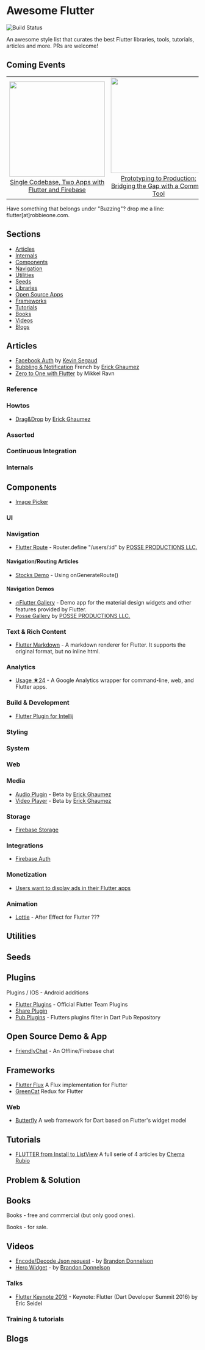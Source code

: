 # Awesome Flutter

<img src="https://flutter.io/images/flutter-mark-square-100.png" alt="Build Status" />

An awesome style list that curates the best Flutter libraries, tools, tutorials, articles and more. PRs are welcome!

## Coming Events

<div style="text-align: center"><table><tr>
    <td style="text-align: center">
        <img src="https://www1-lw.xda-cdn.com/files/2017/03/Google-IO-2017-Agenda-Page-Updated-with-Scheduled-Sessions.png" width="250">
        <a href="https://events.google.com/io/schedule/?section=may-19&sid=496d01fb-2139-4fd6-84b2-e585d1a20e61&track=firebase">
        <br/>
        Single Codebase, Two Apps with Flutter and Firebase
        </a>
    </td>
    <td style="text-align: center">
    <img src="https://www1-lw.xda-cdn.com/files/2017/03/Google-IO-2017-Agenda-Page-Updated-with-Scheduled-Sessions.png" width="250">
        <a href="https://events.google.com/io/schedule/?section=may-19&sid=fed907cf-4b51-4337-8ee0-43bca96dec08">
        <br/>
        Prototyping to Production: Bridging the Gap with a Common Tool
        </a>
    </td>
</tr></table></div>



Have something that belongs under "Buzzing"? drop me a line: flutter[at]robbieone.com.

## Sections

- [Articles](#articles)
- [Internals](#internals)
- [Components](#components)
- [Navigation](#navigation)
- [Utilities](#utilities)
- [Seeds](#seeds)
- [Libraries](#libraries)
- [Open Source Apps](#open-source-apps)
- [Frameworks](#frameworks)
- [Tutorials](#tutorials)
- [Books](#books)
- [Videos](#videos)
- [Blogs](#blogs)


## Articles

- [Facebook Auth](https://medium.com/@segaud.kevin/facebook-oauth-login-flow-with-flutter-9adb717c9f2e) by [Kevin Segaud](https://twitter.com/kevin_segaud)
- [Bubbling & Notification](https://rxlabz.github.io/dart,/flutter/2017/04/26/flutter-notification.html) French by [Erick Ghaumez](https://twitter.com/rxlabz)
- [Zero to One with Flutter](https://medium.com/dartlang/zero-to-one-with-flutter-43b13fd7b354) by Mikkel Ravn

### Reference


### Howtos

- [Drag&Drop](https://github.com/rxlabz/flutter_dropcity) by [Erick Ghaumez](https://twitter.com/rxlabz)

### Assorted


### Continuous Integration

### Internals


## Components

- [Image Picker](https://github.com/flutter/image_picker)

### UI

### Navigation
- [Flutter Route](https://github.com/goposse/flutter-router) - Router.define "/users/:id" by [POSSE PRODUCTIONS LLC.](http://goposse.com)

#### Navigation/Routing Articles
- [Stocks Demo](https://github.com/flutter/flutter/blob/master/examples/stocks/lib/main.dart#L82) - Using onGenerateRoute()

#### Navigation Demos
- [🔥Flutter Gallery](https://github.com/flutter/flutter/tree/master/examples/flutter_gallery) - Demo app for the material design widgets and other features provided by Flutter.
- [Posse Gallery](https://github.com/flutter/posse_gallery) by [POSSE PRODUCTIONS LLC.](http://goposse.com)

### Text & Rich Content

- [Flutter Markdown](https://github.com/flutter/flutter/tree/master/packages/flutter_markdown) - A markdown renderer for Flutter. It supports the original format, but no inline html.

### Analytics

- [Usage ★24](https://github.com/dart-lang/usage) - A Google Analytics wrapper for command-line, web, and Flutter apps.

### Build & Development

- [Flutter Plugin for Intellij](https://github.com/flutter/flutter-intellij)

### Styling

### System


### Web


### Media

- [Audio Plugin](https://github.com/rxlabz/flutter_audio) - Beta by [Erick Ghaumez](https://twitter.com/rxlabz)
- [Video Player](https://github.com/rxlabz/flutter_videoplayer) - Beta by [Erick Ghaumez](https://twitter.com/rxlabz)

### Storage

- [Firebase Storage](https://github.com/flutter/firebase_storage)

### Integrations

- [Firebase Auth](https://github.com/flutter/firebase_auth)

### Monetization

- [Users want to display ads in their Flutter apps](https://github.com/flutter/flutter/issues/8098)

### Animation

- [Lottie](https://github.com/fabiomsr/lottie-flutter) - After Effect for Flutter ???

## Utilities 


## Seeds


## Plugins

Plugins / IOS - Android  additions

- [Flutter Plugins](https://github.com/flutter/plugins/tree/master/packages) - Official Flutter Team Plugins
- [Share Plugin](https://github.com/xster/flutter-plugin-share)
- [Pub Plugins](https://pub.dartlang.org/flutter/plugins) - Flutters plugins filter in Dart Pub Repository

## Open Source Demo & App

- [FriendlyChat](https://github.com/flutter/friendlychat-flutter) - An Offline/Firebase chat

## Frameworks
- [Flutter Flux](https://github.com/jimbeveridge/flutter_flux/blob/master/README.md) A Flux implementation for Flutter
- [GreenCat](https://github.com/alexeieleusis/greencat) Redux for Flutter

### Web
- [Butterfly](https://github.com/yjbanov/butterfly) A web framework for Dart based on Flutter's widget model

## Tutorials

- [FLUTTER from Install to ListView](https://medium.com/@develodroid/flutter-i-intro-and-install-a8bf6dfcc7c8) A full serie of 4 articles by [Chema Rubio](https://twitter.com/develodroid)

## Problem & Solution


## Books

Books - free and commercial (but only good ones).


Books - for sale.


## Videos

- [Encode/Decode Json request](https://www.youtube.com/watch?v=JuQbAKPIYnw&t=83s) - by [Brandon Donnelson](https://twitter.com/branflake2267)
- [Hero Widget](https://www.youtube.com/watch?v=0oq6Ofh2WNg) - by [Brandon Donnelson](https://twitter.com/branflake2267)

### Talks

- [Flutter Keynote 2016](https://www.youtube.com/watch?v=Mx-AllVZ1VY) - Keynote: Flutter (Dart Developer Summit 2016) by Eric Seidel

### Training & tutorials


## Blogs

